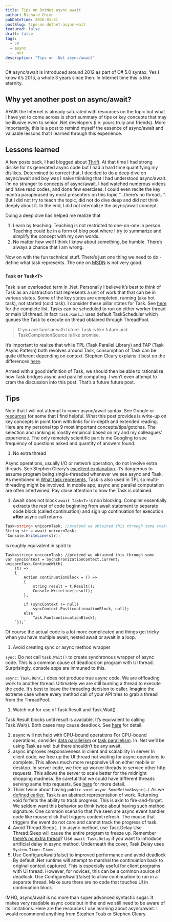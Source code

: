 ```yaml
---
title: Tips on DotNet async await
author: Richard Chien
pubDatetime: 2016-01-31
postSlug: tips-on-dotnet-async-wait
featured: false
draft: false
tags:
  - c#
  - async
  - .net
description: "Tips on .Net async/await"
---
```


C# async/await is introduced around 2012 as part of C# 5.0 syntax. Yes I know it’s 2015, a whole 3 years since then. In Internet time this is like eternity.

## Why yet another post on async/await?

AFAIK the Internet is already saturated with resources on the topic but what I have yet to come across is short summary of tips or key concepts that may be illusive even to senior .Net developers (i.e. yours truly and friends). More importantly, this is a post to remind myself the essence of async/await and valuable lessons that I learned through this experience.

## Lessons learned

A few posts back, I had blogged about [Thrift](https://richardchien.azureedge.net/tips-on-net-async-await). At that time I had strong dislike for its generated async code but I had a hard time quantifying my dislikes. Determined to correct that, I decided to do a deep dive on async/await and boy was I naive thinking that I had understood async/await. I’m no stranger to concepts of async/await. I had watched numerous videos and have read codes, and done few exercises. I could even recite the key mantra paraphrased by most presenters on this topic “…there’s no thread…”. But I did not try to teach the topic, did not do dive deep and did not think deeply about it. In the end, I did not internalize the async/await concept.

Doing a deep dive has helped me realize that

1. Learn by teaching. Teaching is not restricted to one-on-one in person.
   Teaching could be in a form of blog post where I try to summarize and
   simplify the concept with my own words.
2. No matter how well I think I know about something, be humble. There’s always a chance that I am wrong.

Now on with the fun technical stuff. There’s just one thing we need to do - define what task represents. The one on [MSDN](https://msdn.microsoft.com/en-us/library/system.threading.tasks.task%28v=vs.110%29.aspx) is not very good.

### `Task` or `Task<T>`

Task is an overloaded term in .Net. Personally I believe it’s best to think of Task as an abstraction that represents a unit of work that that can be in various states. Some of the key states
are completed, running (aka hot task), not started (cold task). I consider these pillar states for Task. See [here](<https://msdn.microsoft.com/en-us/library/system.threading.tasks.taskstatus(v=vs.110).aspx>) for the complete list. Tasks can be scheduled to run on either worker thread or main UI thread. In fact `Task.Run(…)` uses default TaskScheduler which queues the Task to execute on thread obtained through ThreadPool.

> If you are familiar with future. Task is like future and TaskCompletionSource is like promise.

It’s important to realize that while TPL (Task Parallel Library) and TAP (Task Async Pattern) both revolves around Task, consumption of Task can be quite different depending on context. Stephen Cleary explains it best on the differences [here](http://blog.stephencleary.com/2014/04/a-tour-of-task-part-0-overview.html).

Armed with a good definition of Task, we should then be able to rationalize how Task bridges async and parallel computing. I won’t even attempt to cram the discussion into this post. That’s a future future post.

## Tips

Note that I will not attempt to cover async/await syntax. See Google or [resources](https://richardchien.azureedge.net/tips-on-net-async-await) for some that I find helpful. What this post provides is write-up on key concepts in point form with links for in-depth and extended reading. Here are my personal top 9 most important concepts/tips/gotchas. The selection and ranking is mostly empirical based on my and my colleagues’ experience. The only remotely scientific part is me Googling to see frequency of questions asked and quantity of answers found.

1. No extra thread

Async operations, usually I/O or network operation, do not involve extra threads. See Stephen Cleary’s [excellent explanation](http://blog.stephencleary.com/2013/11/there-is-no-thread.html). It’s dangerous to assume program being single-threaded whenever we see async and Task. As mentioned in [What task represents](https://richardchien.azureedge.net/tips-on-net-async-await), Task is also used in TPL so multi-threading might be involved. In mobile app, async and parallel computation are often intertwined. Pay close attention to how the Task is obtained.

1. Await does not block
   `await Task<T>` is non blocking. Compiler essentially extracts the rest of code beginning from await statement to separate code block (called continuation) and sign up continuation for
   execution **after** async call returns.

```csharp
Task<string> unicornTask; //pretend we obtained this through some xxxAsync(…) method
String str = await unicornTask;
`Console.WriteLine(str);`
```

Is roughly equivalent in spirit to

```
Task<string> unicornTask; //pretend we obtained this through some
var syncContext = SycnchronizationContext.Current;
unicornTask.ContinueWith(
    (t) =>
    {
        Action continuationBlock = () =>
        {
            string result = t.Result();
            Console.WriteLine(result);
        };

        if (syncContext != null)
            syncContext.Post(continuationBlock, null);
        else
            Task.Run(continuationBlock);
    `});`
```

Of course the actual code is a lot more complicated and things get tricky when you have multiple await, nested await or await in a loop.

1. Avoid creating sync or async method wrapper

`sync:`
Do not call `task.Wait()` to create synchronous wrapper of async code. This is a common cause of deadlock on program with UI thread. Surprisingly, console apps are immuned to this.

`async:`
`Task.Run(…)` does not produce true async code. We are offloading work to another thread. Ultimately we are still burning a thread to execute the code. It’s best to leave the threading decision to caller. Imagine the extreme case where every method call of your API tries to grab a thread from the ThreadPool.

1. Watch out for use of Task.Result and Task.Wait()

Task.Result blocks until result is available. It’s equivalent to calling Task.Wait(). Both cases may cause deadlock. See [here](http://blog.stephencleary.com/2012/07/dont-block-on-async-code.html) for detail.

1. async will not help with CPU-bound operations
   For CPU-bound operations, consider [data parallelism](<https://msdn.microsoft.com/en-us/library/dd537608(v=vs.110).aspx>) or [task parallelism](https://msdn.microsoft.com/en-us/library/dd537609%28v=vs.110%29.aspx). In .Net we’ll be using Task as well but there shouldn’t be any await.
2. async improves responsiveness in client and scalability in server
   In client code, we free up the UI thread not waiting for async operations to complete. This allows much more responsive UI on either mobile or desktop. In server code, we free up worker threads to service other http requests. This allows the server to scale better for the midnight shopping madness. Be careful that we could have different threads serving same http requests. See [here](https://msdn.microsoft.com/en-us/magazine/dn802603.aspx) for more detail.
3. Think twice about having `public void async SomeMethodAsync(…)`
   As we [defined earlier](https://richardchien.azureedge.net/tips-on-net-async-await), Task is an abstract representation of work. Returning void forfeits the ability to track progress. This is akin to fire-and-forget. We seldom want this behavior so think twice about having such method signature. One common scenario that I’ve seen are async event handler code like mouse click that triggers content refresh. The mouse that triggers the event do not care and cannot track the progress of task.
4. Avoid Thread.Sleep(…) in async method, use Task.Delay
   Use Thread.Sleep will cause the entire program to freeze up. Remember [there’s no extra thread](https://richardchien.azureedge.net/tips-on-net-async-await)? Use `await Task.Delay` if you want to introduce artificial delay in async method. Underneath the cover, Task.Delay uses `System.Timer.Timer`.
5. Use ConfigureAwait(false) to improved performance and avoid deadlock
   By default .Net runtime will attempt to marshal the continuation back to original context captured. This is especially useful for client programs with UI thread. However, for novices, this can be a common source of deadlock. Use ConfigureAwait(false) to allow continuation to run in a separate thread. Make sure there are no code that touches UI in continuation block.

IMHO, async/await is no more than super advanced syntactic sugar. It makes very readable async code but in the end we still need to be aware of its limitations. Here are the resources I use learning about async/await. I would recommend anything from Stephen Toub or Stephen Cleary.
